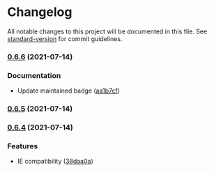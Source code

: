 # Changelog

All notable changes to this project will be documented in this file. See [standard-version](https://github.com/conventional-changelog/standard-version) for commit guidelines.

### [0.6.6](https://github.com/Zenoo/FormulaJS/compare/v0.6.5...v0.6.6) (2021-07-14)


### Documentation

* Update maintained badge ([aa1b7cf](https://github.com/Zenoo/FormulaJS/commit/aa1b7cfe10fb1914760b5df99cf203fe78682567))

### [0.6.5](https://github.com/Zenoo/FormulaJS/compare/v0.6.4...v0.6.5) (2021-07-14)

### [0.6.4](https://github.com/Zenoo/FormulaJS/compare/v0.6.3...v0.6.4) (2021-07-14)


### Features

* IE compatibility ([38daa0a](https://github.com/Zenoo/FormulaJS/commit/38daa0a4aefe3eb0a2c200c610ad54b12b3c3800))
